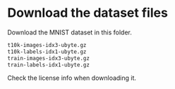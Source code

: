 # Download the dataset files

Download the MNIST dataset in this folder.

```bash
t10k-images-idx3-ubyte.gz
t10k-labels-idx1-ubyte.gz
train-images-idx3-ubyte.gz
train-labels-idx1-ubyte.gz
```

Check the license info when downloading it.
